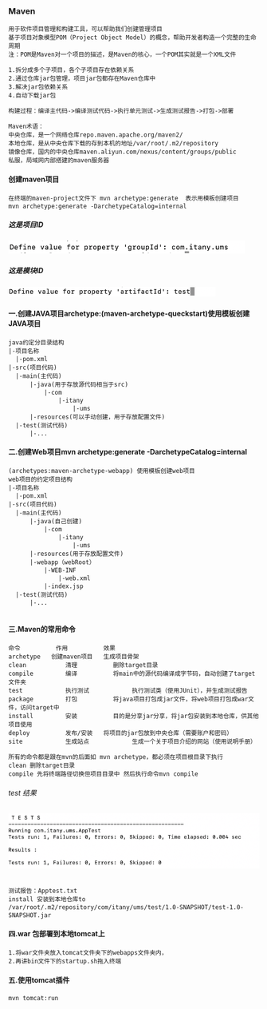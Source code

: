 ### Maven
~~~~
用于软件项目管理和构建工具，可以帮助我们创建管理项目
基于项目对象模型POM（Project Object Model）的概念，帮助开发者构造一个完整的生命周期
注：POM是Maven对一个项目的描述，是Maven的核心，一个POM其实就是一个XML文件
~~~~
~~~~
1.拆分成多个子项目，各个子项目存在依赖关系
2.通过仓库jar包管理，项目jar包都存在Maven仓库中
3.解决jar包依赖关系
4.自动下载jar包
~~~~
~~~~
构建过程：编译主代码->编译测试代码->执行单元测试->生成测试报告->打包->部署
~~~~
~~~~
Maven术语：
中央仓库，是一个网络仓库repo.maven.apache.org/maven2/
本地仓库，是从中央仓库下载的存到本机的地址/var/root/.m2/repository
镜像仓库，国内的中央仓库maven.aliyun.com/nexus/content/groups/public
私服，局域网内部搭建的maven服务器
~~~~

#### 创建maven项目
~~~~
在终端的maven-project文件下 mvn archetype:generate  表示用模板创建项目
mvn archetype:generate -DarchetypeCatalog=internal
~~~~
##### 这是项目ID

![img](./images/Maven_1.png)­­­­

##### 这是模块ID

![img](./images/Maven_2.png)­­­­
 
#### 一.创建JAVA项目archetype:(maven-archetype-queckstart)使用模板创建JAVA项目
~~~~
java约定分目录结构
|-项目名称
  |-pom.xml
|-src(项目代码)
  |-main(主代码)
      |-java(用于存放源代码相当于src)
          |-com
              |-itany
                  |-ums
      |-resources(可以手动创建，用于存放配置文件)
  |-test(测试代码)
      |-...
~~~~
#### 二.创建Web项目mvn archetype:generate -DarchetypeCatalog=internal
~~~~
(archetypes:maven-archetype-webapp) 使用模板创建web项目
web项目的约定项目结构
|-项目名称
  |-pom.xml
|-src(项目代码)
  |-main(主代码)
      |-java(自己创建)
          |-com
              |-itany
                  |-ums
      |-resources(用于存放配置文件)
      |-webapp（webRoot）
          |-WEB-INF
              |-web.xml              
          |-index.jsp
  |-test(测试代码)
      |-...
    
~~~~

#### 三.Maven的常用命令
~~~~
命令	        作用	        效果
archetype	创建maven项目	生成项目骨架
clean	        清理	        删除target目录
compile	        编译	        将main中的源代码编译成字节码，自动创建了target文件夹
test	        执行测试	        执行测试类（使用JUnit），并生成测试报告
package	        打包	        将java项目打包成jar文件，将web项目打包成war文件，访问target中
install	        安装	        目的是分享jar分享，将jar包安装到本地仓库，供其他项目使用
deploy	        发布/安装	将项目的jar包放到中央仓库（需要账户和密码）
site	        生成站点	        生成一个关于项目介绍的网站（使用说明手册）
~~~~
~~~~
所有的命令都是跟在mvn的后面如 mvn archetype，都必须在项目根目录下执行
clean 删除target目录
compile 先将终端路径切换但项目目录中 然后执行命令mvn compile
~~~~
###### test 结果
![img](./images/Maven_3.png)­­­­ 
~~~~
测试报告：Apptest.txt
install 安装到本地仓库to /var/root/.m2/repository/com/itany/ums/test/1.0-SNAPSHOT/test-1.0-SNAPSHOT.jar
~~~~

#### 四.war 包部署到本地tomcat上
~~~~
1.将war文件夹放入tomcat文件夹下的webapps文件夹内，
2.再讲bin文件下的startup.sh拖入终端
~~~~

#### 五.使用tomcat插件
~~~~
mvn tomcat:run